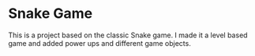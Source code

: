 # Snake Game
This is a project based on the classic Snake game. I made it a level based game and added power ups and different game objects.
